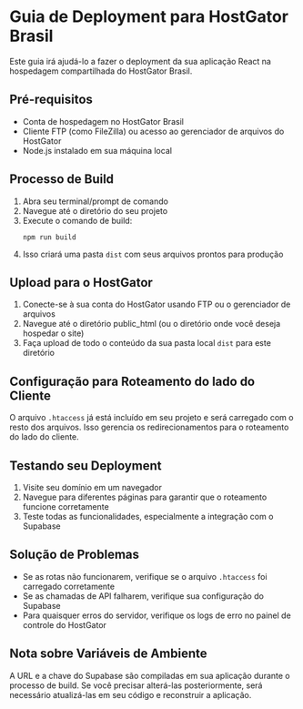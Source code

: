 
# Guia de Deployment para HostGator Brasil

Este guia irá ajudá-lo a fazer o deployment da sua aplicação React na hospedagem compartilhada do HostGator Brasil.

## Pré-requisitos

- Conta de hospedagem no HostGator Brasil
- Cliente FTP (como FileZilla) ou acesso ao gerenciador de arquivos do HostGator
- Node.js instalado em sua máquina local

## Processo de Build

1. Abra seu terminal/prompt de comando
2. Navegue até o diretório do seu projeto
3. Execute o comando de build:
   ```
   npm run build
   ```
4. Isso criará uma pasta `dist` com seus arquivos prontos para produção

## Upload para o HostGator

1. Conecte-se à sua conta do HostGator usando FTP ou o gerenciador de arquivos
2. Navegue até o diretório public_html (ou o diretório onde você deseja hospedar o site)
3. Faça upload de todo o conteúdo da sua pasta local `dist` para este diretório

## Configuração para Roteamento do lado do Cliente

O arquivo `.htaccess` já está incluído em seu projeto e será carregado com o resto dos arquivos. Isso gerencia os redirecionamentos para o roteamento do lado do cliente.

## Testando seu Deployment

1. Visite seu domínio em um navegador
2. Navegue para diferentes páginas para garantir que o roteamento funcione corretamente
3. Teste todas as funcionalidades, especialmente a integração com o Supabase

## Solução de Problemas

- Se as rotas não funcionarem, verifique se o arquivo `.htaccess` foi carregado corretamente
- Se as chamadas de API falharem, verifique sua configuração do Supabase
- Para quaisquer erros do servidor, verifique os logs de erro no painel de controle do HostGator

## Nota sobre Variáveis de Ambiente

A URL e a chave do Supabase são compiladas em sua aplicação durante o processo de build. Se você precisar alterá-las posteriormente, será necessário atualizá-las em seu código e reconstruir a aplicação.
